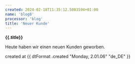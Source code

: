 ```yaml
---
created: 2024-02-18T11:35:12.5003594+01:00
name: 'blog8'
processor: 'blog'
title: 'Neuer Kunde'
---
```

**{{.title}}**

Heute haben wir einen neuen Kunden geworben. 

created at {{ dtFormat .created "Monday, 2.01.06" "de_DE" }}

